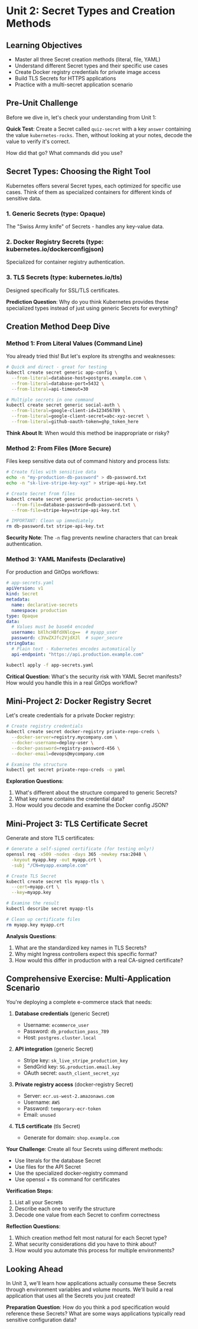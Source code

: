 # Unit 2: Secret Types and Creation Methods

## Learning Objectives
- Master all three Secret creation methods (literal, file, YAML)
- Understand different Secret types and their specific use cases
- Create Docker registry credentials for private image access
- Build TLS Secrets for HTTPS applications
- Practice with a multi-secret application scenario

## Pre-Unit Challenge

Before we dive in, let's check your understanding from Unit 1:

**Quick Test**: Create a Secret called `quiz-secret` with a key `answer` containing the value `kubernetes-rocks`. Then, without looking at your notes, decode the value to verify it's correct.

How did that go? What commands did you use?

## Secret Types: Choosing the Right Tool

Kubernetes offers several Secret types, each optimized for specific use cases. Think of them as specialized containers for different kinds of sensitive data.

### 1. Generic Secrets (type: Opaque)
The "Swiss Army knife" of Secrets - handles any key-value data.

### 2. Docker Registry Secrets (type: kubernetes.io/dockerconfigjson)
Specialized for container registry authentication.

### 3. TLS Secrets (type: kubernetes.io/tls)
Designed specifically for SSL/TLS certificates.

**Prediction Question**: Why do you think Kubernetes provides these specialized types instead of just using generic Secrets for everything?

## Creation Method Deep Dive

### Method 1: From Literal Values (Command Line)

You already tried this! But let's explore its strengths and weaknesses:

```bash
# Quick and direct - great for testing
kubectl create secret generic app-config \
  --from-literal=database-host=postgres.example.com \
  --from-literal=database-port=5432 \
  --from-literal=api-timeout=30

# Multiple secrets in one command
kubectl create secret generic social-auth \
  --from-literal=google-client-id=123456789 \
  --from-literal=google-client-secret=abc-xyz-secret \
  --from-literal=github-oauth-token=ghp_token_here
```

**Think About It**: When would this method be inappropriate or risky?

### Method 2: From Files (More Secure)

Files keep sensitive data out of command history and process lists:

```bash
# Create files with sensitive data
echo -n "my-production-db-password" > db-password.txt
echo -n "sk-live-stripe-key-xyz" > stripe-api-key.txt

# Create Secret from files
kubectl create secret generic production-secrets \
  --from-file=database-password=db-password.txt \
  --from-file=stripe-key=stripe-api-key.txt

# IMPORTANT: Clean up immediately
rm db-password.txt stripe-api-key.txt
```

**Security Note**: The `-n` flag prevents newline characters that can break authentication.

### Method 3: YAML Manifests (Declarative)

For production and GitOps workflows:

```yaml
# app-secrets.yaml
apiVersion: v1
kind: Secret
metadata:
  name: declarative-secrets
  namespace: production
type: Opaque
data:
  # Values must be base64 encoded
  username: bXlhcHBfdXNlcg==  # myapp_user
  password: c3VwZXJfc2VjdXJl  # super_secure
stringData:
  # Plain text - Kubernetes encodes automatically
  api-endpoint: "https://api.production.example.com"
```

```bash
kubectl apply -f app-secrets.yaml
```

**Critical Question**: What's the security risk with YAML Secret manifests? How would you handle this in a real GitOps workflow?

## Mini-Project 2: Docker Registry Secret

Let's create credentials for a private Docker registry:

```bash
# Create registry credentials
kubectl create secret docker-registry private-repo-creds \
  --docker-server=registry.mycompany.com \
  --docker-username=deploy-user \
  --docker-password=registry-password-456 \
  --docker-email=devops@mycompany.com

# Examine the structure
kubectl get secret private-repo-creds -o yaml
```

**Exploration Questions**:
1. What's different about the structure compared to generic Secrets?
2. What key name contains the credential data?
3. How would you decode and examine the Docker config JSON?

## Mini-Project 3: TLS Certificate Secret

Generate and store TLS certificates:

```bash
# Generate a self-signed certificate (for testing only!)
openssl req -x509 -nodes -days 365 -newkey rsa:2048 \
  -keyout myapp.key -out myapp.crt \
  -subj "/CN=myapp.example.com"

# Create TLS Secret
kubectl create secret tls myapp-tls \
  --cert=myapp.crt \
  --key=myapp.key

# Examine the result
kubectl describe secret myapp-tls

# Clean up certificate files
rm myapp.key myapp.crt
```

**Analysis Questions**:
1. What are the standardized key names in TLS Secrets?
2. Why might Ingress controllers expect this specific format?
3. How would this differ in production with a real CA-signed certificate?

## Comprehensive Exercise: Multi-Application Scenario

You're deploying a complete e-commerce stack that needs:

1. **Database credentials** (generic Secret)
   - Username: `ecommerce_user`
   - Password: `db_production_pass_789`
   - Host: `postgres.cluster.local`

2. **API integration** (generic Secret)
   - Stripe key: `sk_live_stripe_production_key`
   - SendGrid key: `SG.production.email.key`
   - OAuth secret: `oauth_client_secret_xyz`

3. **Private registry access** (docker-registry Secret)
   - Server: `ecr.us-west-2.amazonaws.com`
   - Username: `AWS`
   - Password: `temporary-ecr-token`
   - Email: `unused`

4. **TLS certificate** (tls Secret)
   - Generate for domain: `shop.example.com`

**Your Challenge**: Create all four Secrets using different methods:
- Use literals for the database Secret
- Use files for the API Secret
- Use the specialized docker-registry command
- Use openssl + tls command for certificates

**Verification Steps**:
1. List all your Secrets
2. Describe each one to verify the structure
3. Decode one value from each Secret to confirm correctness

**Reflection Questions**:
1. Which creation method felt most natural for each Secret type?
2. What security considerations did you have to think about?
3. How would you automate this process for multiple environments?

## Looking Ahead

In Unit 3, we'll learn how applications actually consume these Secrets through environment variables and volume mounts. We'll build a real application that uses all the Secrets you just created!

**Preparation Question**: How do you think a pod specification would reference these Secrets? What are some ways applications typically read sensitive configuration data?